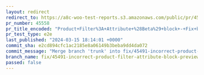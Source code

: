 ```yaml
---
layout: redirect
redirect_to: https://a8c-woo-test-reports.s3.amazonaws.com/public/pr/45558/e2e/index.html
pr_number: 45558
pr_title_encoded: "Product+Filter%3A+Attribute+%28Beta%29+block+-+Fix+block+preview"
pr_test_type: e2e
last_published: "2024-03-15 18:14:01 +0000"
commit_sha: e2cd894cfc1ac2185e8a06149b3beba9dd4da072
commit_message: "Merge branch 'trunk' into fix/45491-incorrect-product-filter-attribut…"
branch_name: fix/45491-incorrect-product-filter-attribute-block-preview
passed: false
---
```

